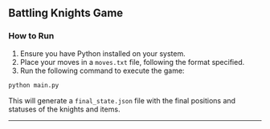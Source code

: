 
## Battling Knights Game

### How to Run

1. Ensure you have Python installed on your system.
2. Place your moves in a `moves.txt` file, following the format specified.
3. Run the following command to execute the game:

```bash
python main.py
```

This will generate a `final_state.json` file with the final positions and statuses of the knights and items.

---
